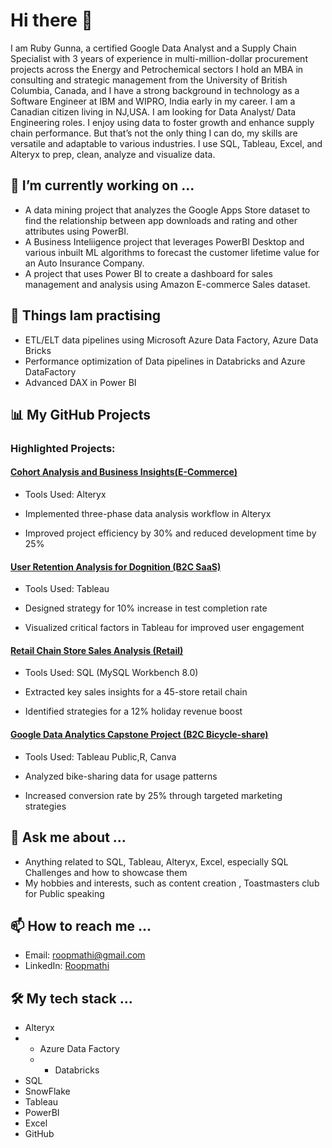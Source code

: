 # Hi there 👋

I am Ruby Gunna, a certified Google Data Analyst and a Supply Chain Specialist with 3 years of experience in multi-million-dollar procurement projects across the Energy and Petrochemical sectors I hold an MBA in consulting and strategic management from the University of British Columbia, Canada, and I have a strong background in technology as a Software Engineer at IBM and WIPRO, India early in my career. 
I am a Canadian citizen living in NJ,USA. I am looking for Data Analyst/ Data Engineering roles. I enjoy using data to foster growth and enhance supply chain performance. But that’s not the only thing I can do, my skills are versatile and adaptable to various industries. I use SQL, Tableau, Excel, and Alteryx to prep, clean, analyze and visualize data.

## 🔭 I’m currently working on ...

- A data mining project that analyzes the Google Apps Store dataset to find the relationship between app downloads and rating and other attributes using PowerBI.
- A Business Inteliigence project that leverages PowerBI Desktop and various inbuilt ML algorithms to forecast the customer lifetime value for an Auto Insurance Company.
- A project that uses Power BI to create a dashboard for sales management and analysis using Amazon E-commerce Sales dataset.

## 🌱 Things Iam practising
- ETL/ELT data pipelines using Microsoft Azure Data Factory, Azure Data Bricks
- Performance optimization of Data pipelines in Databricks and Azure DataFactory 
- Advanced DAX in Power BI


## 📊 My GitHub Projects

### Highlighted Projects:

#### [Cohort Analysis and Business Insights(E-Commerce)](https://github.com/SQLicious/Alteryx-Project-Ecommerce-Transaction-Cohort-Analysis/tree/main)

- Tools Used: Alteryx

- Implemented three-phase data analysis workflow in Alteryx
- Improved project efficiency by 30% and reduced development time by 25%

#### [User Retention Analysis for Dognition (B2C SaaS)](https://public.tableau.com/shared/WZ8CXMQDM?:display_count=n&:origin=viz_share_link)

- Tools Used: Tableau

- Designed strategy for 10% increase in test completion rate
- Visualized critical factors in Tableau for improved user engagement

#### [Retail Chain Store Sales Analysis (Retail)](https://www.canva.com/design/DAFsgZMKNQk/XApKK8r0aVpasb1RpPekBg/view)

- Tools Used: SQL (MySQL Workbench 8.0)

- Extracted key sales insights for a 45-store retail chain
- Identified strategies for a 12% holiday revenue boost

#### [Google Data Analytics Capstone Project (B2C Bicycle-share)](https://public.tableau.com/shared/GH32QT7WK?:display_count=n&:origin=viz_share_link)

- Tools Used: Tableau Public,R, Canva

- Analyzed bike-sharing data for usage patterns
- Increased conversion rate by 25% through targeted marketing strategies


## 💬 Ask me about ...

- Anything related to SQL, Tableau, Alteryx, Excel, especially SQL Challenges and how to showcase them
- My hobbies and interests, such as content creation , Toastmasters club for Public speaking

## 📫 How to reach me ...

- Email: roopmathi@gmail.com
- LinkedIn: [Roopmathi](www.linkedin.com/in/roopmathi)


## 🛠 My tech stack ...

- <i class="fab fa-alteryx"></i> Alteryx
- - <i class="fab fa-alteryx"></i> Azure Data Factory
  - - <i class="fab fa-alteryx"></i> Databricks
- <i class="fas fa-database"></i> SQL
- <i class="fab fa-snowflake"></i> SnowFlake
- <i class="fas fa-chart-bar"></i> Tableau
- <i class="fas fa-chart-line"></i> PowerBI
- <i class="fas fa-file-excel"></i> Excel
- <i class="fab fa-github"></i> GitHub


